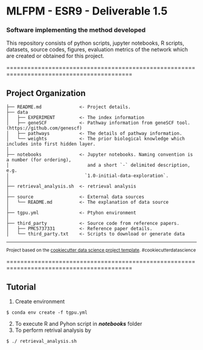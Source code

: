 # MLFPM - ESR9 - Deliverable 1.5
### Software implementing the method developed

This repository consists of python scripts, jupyter notebooks, R scripts, datasets, source codes, figures, evaluation metrics of the network which are created or obtained for this project.

==========================================================================================

Project Organization
------------------------

    ├── README.md              <- Project details.
    ├── data
    │   ├── EXPERIMENT         <- The index information
    │   ├── geneSCF            <- Pathway information from geneSCF tool. (https://github.com/genescf)
    │   ├── pathways           <- The details of pathway information.
    │   └── weights            <- The prior biological knowledge which includes into first hidden layer.
    │
    ├── notebooks              <- Jupyter notebooks. Naming convention is a number (for ordering),
    │                             and a short `-` delimited description, e.g.
    │                            `1.0-initial-data-exploration`.
    │
    ├── retrieval_analysis.sh  <- retrieval analysis
    │
    ├── source                 <- External data sources
    │   └── README.md          <- The explanation of data source
    │
    ├── tgpu.yml               <- Ptyhon environment
    │
    ├── third_party            <- Source code from reference papers.
    │   ├── PMC5737331         <- Reference paper details.
    │   └── third_party.txt    <- Scripts to download or generate data
------------------------
<p><small>Project based on the <a target="_blank" href="https://drivendata.github.io/cookiecutter-data-science/">cookiecutter data science project template</a>. #cookiecutterdatascience</small></p>
==========================================================================================

Tutorial
------------------------

1. Create environment

```
$ conda env create -f tgpu.yml
```

2. To execute R and Pyhon script in **_notebooks_** folder
3. To perform retrival analysis by
```
$ ./ retrieval_analysis.sh
```
